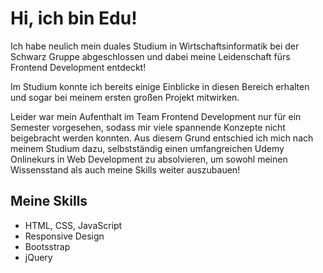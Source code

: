 # Hi, ich bin Edu!

Ich habe neulich mein duales Studium in Wirtschaftsinformatik bei der Schwarz Gruppe abgeschlossen und dabei meine Leidenschaft fürs Frontend Development entdeckt!

Im Studium konnte ich bereits einige Einblicke in diesen Bereich erhalten und sogar bei meinem ersten großen Projekt mitwirken.

Leider war mein Aufenthalt im Team Frontend Development nur für ein Semester vorgesehen, sodass mir viele spannende Konzepte nicht beigebracht werden konnten.
Aus diesem Grund entschied ich mich nach meinem Studium dazu, selbstständig einen umfangreichen Udemy Onlinekurs in Web Development zu absolvieren, um sowohl meinen Wissensstand als auch meine Skills weiter auszubauen!



## Meine Skills

- HTML, CSS, JavaScript
- Responsive Design
- Bootsstrap
- jQuery
